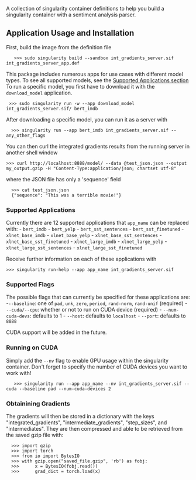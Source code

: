 A collection of singularity container definitions to help you build a singularity container with a sentiment analysis parser.

## Application Usage and Installation
First, build the image from the definition file

       >>> sudo singularity build --sandbox int_gradients_server.sif int_gradients_server_app.def

This package includes numerous apps for use cases with different model types.  To see all supported models, see the [Supported Applications section](#supported-applications) To run a specific model, you first have to download it with the `download_model` application.

     >>> sudo singularity run -w --app download_model int_gradients_server.sif/ bert_imdb

After downloading a specific model, you can run it as a server with

      >>> singularity run --app bert_imdb int_gradients_server.sif --any_other_flags
     
You can then curl the integrated gradients results from the running server in another shell window

    >>> curl http://localhost:8888/model/ --data @test_json.json --output my_output.gzip -H "Content-Type:application/json; chartset utf-8"

where the JSON file has only a 'sequence' field

      >>> cat test_json.json
      {"sequence": "This was a terrible movie!"}

### Supported Applications
Currently there are 12 supported applications that `app_name` can be replaced with:
	  - `bert_imdb`
	  - `bert_yelp`
	  - `bert_sst_sentences`
	  - `bert_sst_finetuned`
	  - `xlnet_base_imdb`
	  - `xlnet_base_yelp`
	  - `xlnet_base_sst_sentences`
	  - `xlnet_base_sst_finetuned`
	  - `xlnet_large_imdb`
	  - `xlnet_large_yelp`
	  - `xlnet_large_sst_sentences`
	  - `xlnet_large_sst_finetuned`

Receive further information on each of these applications with

	>>> singularity run-help --app app_name int_gradients_server.sif

### Supported Flags
The possible flags that can currently be specified for these applications are:
    -`--baseline`: one of `pad`, `unk`, `zero`, `period`, `rand-norm`, `rand-unif` (required)
    - `--cuda/--cpu`: whether or not to run on CUDA device (required)
    - `--num-cuda-devs`: defaults to 1
    - `--host`: defaults to  `localhost`
    - `--port`: defaults to  `8888`


CUDA support will be added in the future.

### Running on CUDA
Simply add the `--nv` flag to enable GPU usage within the singularity container.  Don't forget to specify the number of CUDA devices you want to work with!

       >>> singularity run --app app_name --nv int_gradients_server.sif --cuda --baseline pad --num-cuda-devices 2

### Obtainining Gradients
The gradients will then be stored in a dictionary with the keys "integrated_gradients", "intermediate_gradients", "step_sizes", and "intermediates".  They are then compressed and able to be retrieved from the saved gzip file with:

      >>> import gzip
      >>> import torch
      >>> from io import BytesIO
      >>> with gzip.open("saved_file.gzip", 'rb') as fobj:
      >>>      x = BytesIO(fobj.read())
      >>>      grad_dict = torch.load(x)

